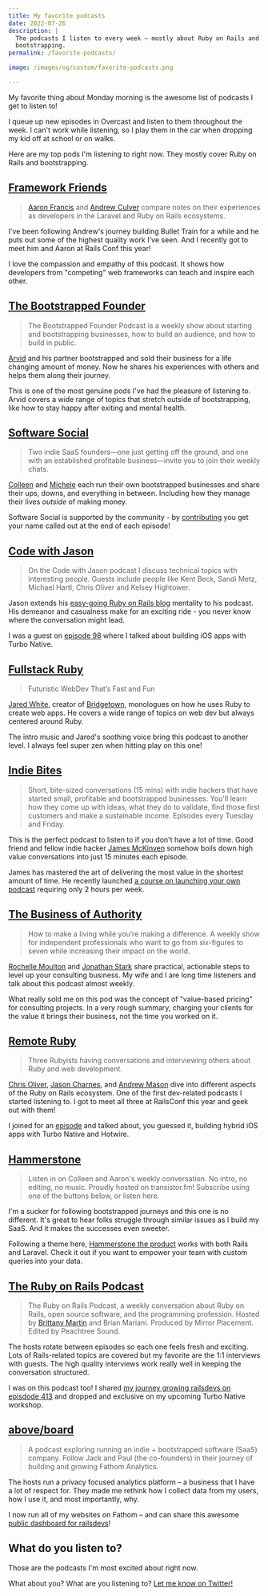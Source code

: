 ```yaml
---
title: My favorite podcasts
date: 2022-07-26
description: |
  The podcasts I listen to every week – mostly about Ruby on Rails and
  bootstrapping.
permalink: /favorite-podcasts/

image: /images/og/custom/favorite-podcasts.png

---
```


My favorite thing about Monday morning is the awesome list of podcasts I get to listen to!

I queue up new episodes in Overcast and listen to them throughout the week. I can't work while listening, so I play them in the car when dropping my kid off at school or on walks.

Here are my top pods I'm listening to right now. They mostly cover Ruby on Rails and bootstrapping.

## [Framework Friends](https://www.frameworkfriends.com)

> [Aaron Francis](https://twitter.com/aarondfrancis) and [Andrew Culver](https://twitter.com/andrewculver) compare notes on their experiences as developers in the Laravel and Ruby on Rails ecosystems.

I've been following Andrew's journey building Bullet Train for a while and he puts out some of the highest quality work I've seen. And I recently got to meet him and Aaron at Rails Conf this year!

I love the compassion and empathy of this podcast. It shows how developers from "competing" web frameworks can teach and inspire each other.

## [The Bootstrapped Founder](https://thebootstrappedfounder.com/podcast/)

> The Bootstrapped Founder Podcast is a weekly show about starting and bootstrapping businesses, how to build an audience, and how to build in public.

[Arvid](https://twitter.com/arvidkahl) and his partner bootstrapped and sold their business for a life changing amount of money. Now he shares his experiences with others and helps them along their journey.

This is one of the most genuine pods I've had the pleasure of listening to. Arvid covers a wide range of topics that stretch outside of bootstrapping, like how to stay happy after exiting and mental health.

## [Software Social](https://softwaresocial.dev)

> Two indie SaaS founders—one just getting off the ground, and one with an established profitable business—invite you to join their weekly chats.

[Colleen](https://twitter.com/leenyburger) and [Michele](https://twitter.com/mjwhansen) each run their own bootstrapped businesses and share their ups, downs, and everything in between. Including how they manage their lives _outside_ of making money.

Software Social is supported by the community - by [contributing](https://softwaresocial.dev/supporters) you get your name called out at the end of each episode!

## [Code with Jason](https://www.codewithjason.com/podcast/)

> On the Code with Jason podcast I discuss technical topics with interesting people. Guests include people like Kent Beck, Sandi Metz, Michael Hartl, Chris Oliver and Kelsey Hightower.

Jason extends his [easy-going Ruby on Rails blog](https://www.codewithjason.com) mentality to his podcast. His demeanor and casualness make for an exciting ride - you never know where the conversation might lead.

I was a guest on [episode 98](https://www.codewithjason.com/podcast/9478217-098-turbo-on-ios-freelancing-and-mugshot-bot-with-joe-masilotti/) where I talked about building iOS apps with Turbo Native.

## [Fullstack Ruby](https://www.fullstackruby.dev)

> Futuristic WebDev That’s Fast and Fun

[Jared White](https://twitter.com/jaredcwhite), creator of [Bridgetown](https://www.bridgetownrb.com), monologues on how he uses Ruby to create web apps. He covers a wide range of topics on web dev but always centered around Ruby.

The intro music and Jared's soothing voice bring this podcast to another level. I always feel super zen when hitting play on this one!

## [Indie Bites](https://indiebites.com)

> Short, bite-sized conversations (15 mins) with indie hackers that have started small, profitable and bootstrapped businesses. You'll learn how they come up with ideas, what they do to validate, find those first customers and make a sustainable income. Episodes every Tuesday and Friday.

This is the perfect podcast to listen to if you don't have a lot of time. Good friend and fellow indie hacker [James McKinven](https://twitter.com/jmckinven) somehow boils down high value conversations into just 15 minutes each episode.

James has mastered the art of delivering the most value in the shortest amount of time. He recently launched [a course on launching your own podcast](https://2hourpodcast.com) requiring only 2 hours per week.

## [The Business of Authority](https://thebusinessofauthority.com)

> How to make a living while you’re making a difference. A weekly show for independent professionals who want to go from six-figures to seven while increasing their impact on the world.

[Rochelle Moulton](https://twitter.com/consultingchick) and [Jonathan Stark](https://twitter.com/jonathanstark) share practical, actionable steps to level up your consulting business. My wife and I are long time listeners and talk about this podcast almost weekly.

What really sold me on this pod was the concept of "value-based pricing" for consulting projects. In a very rough summary, charging your clients for the value it brings their business, not the time you worked on it.

## [Remote Ruby](https://remoteruby.com)

> Three Rubyists having conversations and interviewing others about Ruby and web development.

[Chris Oliver](https://twitter.com/excid3), [Jason Charnes](https://twitter.com/jmcharnes), and [Andrew Mason](https://twitter.com/andrewmcodes) dive into different aspects of the Ruby on Rails ecosystem. One of the first dev-related podcasts I started listening to. I got to meet all three at RailsConf this year and geek out with them!

I joined for an [episode](https://remoteruby.com/127) and talked about, you guessed it, building hybrid iOS apps with Turbo Native and Hotwire.

## [Hammerstone](https://hammerstone.dev/podcast)

> Listen in on Colleen and Aaron's weekly conversation. No intro, no editing, no music. Proudly hosted on transistor.fm! Subscribe using one of the buttons below, or listen here.

I'm a sucker for following bootstrapped journeys and this one is no different. It's great to hear folks struggle through similar issues as I build my SaaS. And it makes the successes even sweeter.

Following a theme here, [Hammerstone the product](https://hammerstone.dev) works with both Rails and Laravel. Check it out if you want to empower your team with custom queries into your data.

## [The Ruby on Rails Podcast](https://www.therubyonrailspodcast.com)

> The Ruby on Rails Podcast, a weekly conversation about Ruby on Rails, open source software, and the programming profession. Hosted by [Brittany Martin](https://twitter.com/brittjmartin) and Brian Mariani. Produced by Mirror Placement. Edited by Peachtree Sound.

The hosts rotate between episodes so each one feels fresh and exciting. Lots of Rails-related topics are covered but my favorite are the 1:1 interviews with guests. The high quality interviews work really well in keeping the conversation structured.

I was on this podcast too! I shared [my journey growing railsdevs on episdode 413](https://www.therubyonrailspodcast.com/413) and dropped and exclusive on my upcoming Turbo Native workshop.

## [above/board](https://usefathom.com/above-board)

> A podcast exploring running an indie + bootstrapped software (SaaS) company. Follow Jack and Paul (the co-founders) in their journey of building and growing Fathom Analytics.

The hosts run a privacy focused analytics platform – a business that I have a lot of respect for. They made me rethink how I collect data from my users, how I use it, and most importantly, why.

I now run all of my websites on Fathom – and can share this awesome [public dashboard for railsdevs](https://app.usefathom.com/share/cacnfaan/railsdevs.com#/?filters=%5B%5D&range=all_time&site=1125899910004402)!

## What do you listen to?

Those are the podcasts I'm most excited about right now.

What about you? What are you listening to? [Let me know on Twitter!](https://twitter.com/joemasilotti)
